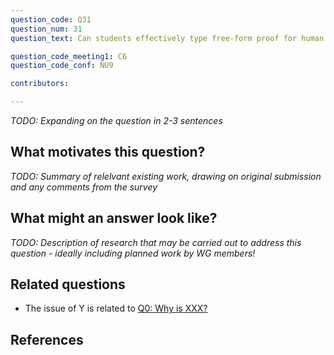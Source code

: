 ```yaml
---
question_code: Q31 
question_num: 31 
question_text: Can students effectively type free-form proof for human marking online 

question_code_meeting1: C6 
question_code_conf: NU9 

contributors: 

---
```

*TODO: Expanding on the question in 2-3 sentences*

## What motivates this question?

*TODO: Summary of relelvant existing work, drawing on original submission and any comments from the survey*

## What might an answer look like?

*TODO: Description of research that may be carried out to address this question - ideally including planned work by WG members!*

## Related questions

* The issue of Y is related to [Q0: Why is XXX?](Q0)

## References

